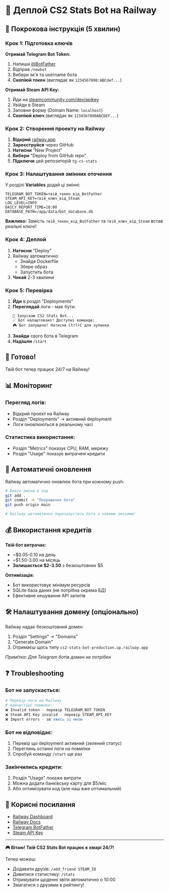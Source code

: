 # 🚂 Деплой CS2 Stats Bot на Railway

## 🎯 Покрокова інструкція (5 хвилин)

### Крок 1: Підготовка ключів

**Отримай Telegram Bot Token:**
1. Напиши [@BotFather](https://t.me/BotFather)
2. Відправ `/newbot`
3. Вибери ім'я та username бота
4. **Скопіюй токен** (виглядає як `1234567890:ABCdef...`)

**Отримай Steam API Key:**
1. Йди на [steamcommunity.com/dev/apikey](https://steamcommunity.com/dev/apikey)
2. Увійди в Steam
3. Заповни форму (Domain Name: `localhost`)
4. **Скопіюй ключ** (виглядає як `1234567890ABCDEF...`)

### Крок 2: Створення проекту на Railway

1. **Відкрий** [railway.app](https://railway.app)
2. **Зареєструйся** через GitHub
3. **Натисни** "New Project"
4. **Вибери** "Deploy from GitHub repo"
5. **Підключи** цей репозиторій `tg-cs-stats`

### Крок 3: Налаштування змінних оточення

У розділі **Variables** додай ці змінні:

```env
TELEGRAM_BOT_TOKEN=твій_токен_від_BotFather
STEAM_API_KEY=твій_ключ_від_Steam
LOG_LEVEL=INFO
DAILY_REPORT_TIME=10:00
DATABASE_PATH=/app/data/bot_database.db
```

**Важливо:** Замість `твій_токен_від_BotFather` та `твій_ключ_від_Steam` встав реальні ключі!

### Крок 4: Деплой

1. **Натисни** "Deploy"
2. Railway автоматично:
   - Знайде Dockerfile
   - Збере образ
   - Запустить бота
3. **Чекай** 2-3 хвилини

### Крок 5: Перевірка

1. **Йди** в розділ "Deployments"
2. **Переглядай** логи - має бути:
   ```
   🚀 Запускаю CS2 Stats Bot...
   ✅ Бот налаштовано! Доступні команди:
   🎮 Бот запущено! Натисни Ctrl+C для зупинки
   ```
3. **Знайди** свого бота в Telegram
4. **Надішли** `/start`

## 🎉 Готово!

Твій бот тепер працює 24/7 на Railway!

## 📊 Моніторинг

### Перегляд логів:
- Відкрий проект на Railway
- Розділ "Deployments" → активний deployment
- Логи оновлюються в реальному часі

### Статистика використання:
- Розділ "Metrics" показує CPU, RAM, мережу
- Розділ "Usage" показує витрачені кредити

## 🔄 Автоматичні оновлення

Railway автоматично оновлює бота при кожному push:

```bash
# Внеси зміни в код
git add .
git commit -m "Покращення бота"
git push origin main

# Railway автоматично перезапустить бота з новими змінами!
```

## 💰 Використання кредитів

**Твій бот витрачає:**
- ~$0.05-0.10 на день
- ~$1.50-3.00 на місяць
- **Залишається $2-3.50** з безкоштовних $5

**Оптимізація:**
- Бот використовує мінімум ресурсів
- SQLite база даних (не потрібна окрема БД)
- Ефективне кешування API запитів

## 🛠 Налаштування домену (опціонально)

Railway надає безкоштовний домен:
1. Розділ "Settings" → "Domains"
2. "Generate Domain" 
3. Отримаєш щось типу `cs2-stats-bot-production.up.railway.app`

*Примітка: Для Telegram ботів домен не потрібен*

## ❓ Troubleshooting

### Бот не запускається:
```bash
# Перевір логи на Railway
# Найчастіші помилки:
❌ Invalid token - перевір TELEGRAM_BOT_TOKEN
❌ Steam API Key invalid - перевір STEAM_API_KEY
❌ Import errors - зв'яжись зі мною
```

### Бот не відповідає:
1. Перевір що deployment активний (зелений статус)
2. Переглянь останні логи на помилки
3. Спробуй команду `/start` ще раз

### Закінчились кредити:
1. Розділ "Usage" покаже витрати
2. Можна додати банківську карту для $5/міс
3. Або оптимізувати код (але наш вже оптимальний)

## 🔗 Корисні посилання

- [Railway Dashboard](https://railway.app/dashboard)
- [Railway Docs](https://docs.railway.app/)
- [Telegram BotFather](https://t.me/BotFather)
- [Steam API Key](https://steamcommunity.com/dev/apikey)

---

**🎮 Вітаю! Твій CS2 Stats Bot працює в хмарі 24/7!**

Тепер можеш:
- Додавати друзів: `/add_friend STEAM_ID`
- Дивитися статистику: `/stats`
- Отримувати щоденні звіти автоматично о 10:00
- Змагатися з друзями в рейтингу!
